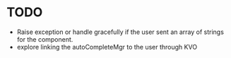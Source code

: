 
# TODO

+ Raise exception or handle gracefully if the user sent an array of strings for the component.
+ explore linking the autoCompleteMgr to the user through KVO
